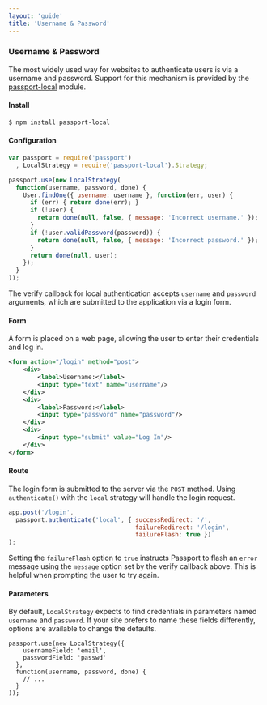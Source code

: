 ```yaml
---
layout: 'guide'
title: 'Username & Password'
---
```


### Username & Password

The most widely used way for websites to authenticate users is via a username
and password.  Support for this mechanism is provided by the [passport-local](https://github.com/jaredhanson/passport-local)
module.

#### Install

```bash
$ npm install passport-local
```

#### Configuration

```javascript
var passport = require('passport')
  , LocalStrategy = require('passport-local').Strategy;

passport.use(new LocalStrategy(
  function(username, password, done) {
    User.findOne({ username: username }, function(err, user) {
      if (err) { return done(err); }
      if (!user) {
        return done(null, false, { message: 'Incorrect username.' });
      }
      if (!user.validPassword(password)) {
        return done(null, false, { message: 'Incorrect password.' });
      }
      return done(null, user);
    });
  }
));
```

The verify callback for local authentication accepts `username` and `password`
arguments, which are submitted to the application via a login form.

#### Form

A form is placed on a web page, allowing the user to enter their credentials and
log in.

```xml
<form action="/login" method="post">
    <div>
        <label>Username:</label>
        <input type="text" name="username"/>
    </div>
    <div>
        <label>Password:</label>
        <input type="password" name="password"/>
    </div>
    <div>
        <input type="submit" value="Log In"/>
    </div>
</form>
```

#### Route

The login form is submitted to the server via the `POST` method.  Using
`authenticate()` with the `local` strategy will handle the login request.

```javascript
app.post('/login',
  passport.authenticate('local', { successRedirect: '/',
                                   failureRedirect: '/login',
                                   failureFlash: true })
);
```

Setting the `failureFlash` option to `true` instructs Passport to flash an
`error` message using the `message` option set by the verify callback above.
This is helpful when prompting the user to try again.

#### Parameters

By default, `LocalStrategy` expects to find credentials in parameters named
`username` and `password`.  If your site prefers to name these fields
differently, options are available to change the defaults.

    passport.use(new LocalStrategy({
        usernameField: 'email',
        passwordField: 'passwd'
      },
      function(username, password, done) {
        // ...
      }
    ));
